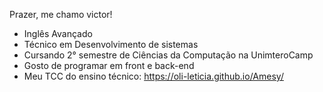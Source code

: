 Prazer, me chamo victor!

- Inglês Avançado
- Técnico em Desenvolvimento de sistemas
- Cursando 2° semestre de Ciências da Computação na UnimteroCamp
- Gosto de programar em front e back-end
- Meu TCC do ensino técnico: https://oli-leticia.github.io/Amesy/

